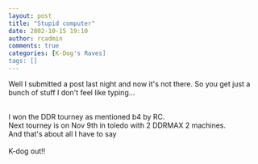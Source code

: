 ```yaml
---
layout: post
title: "Stupid computer"
date: 2002-10-15 19:10
author: rcadmin
comments: true
categories: [K-Dog's Raves]
tags: []
---
```

Well I submitted a post last night and now it's not there. So you get just a bunch of stuff I don't feel like typing...
<br />

<br />
I won the DDR tourney as mentioned b4 by RC.
<br />
Next tourney is on Nov 9th in toledo with 2 DDRMAX 2 machines.
<br />
And that's about all I have to say
<br />

<br />
K-dog out!!
